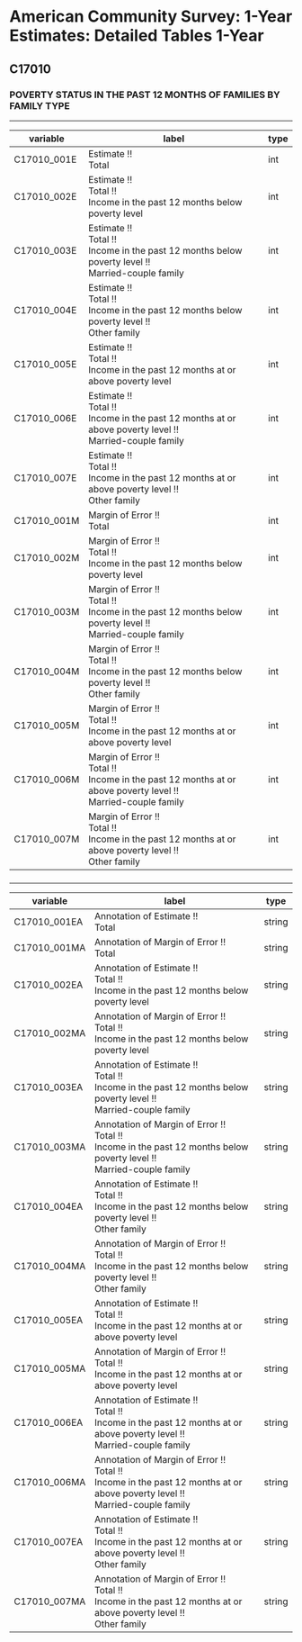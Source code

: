 # American Community Survey: 1-Year Estimates: Detailed Tables 1-Year

## C17010

### POVERTY STATUS IN THE PAST 12 MONTHS OF FAMILIES BY FAMILY TYPE

___

| variable | label | type |
| ----- | ----- | ----- |
| C17010_001E | Estimate !!<br>Total | int |
| C17010_002E | Estimate !!<br>Total !!<br>Income in the past 12 months below poverty level | int |
| C17010_003E | Estimate !!<br>Total !!<br>Income in the past 12 months below poverty level !!<br>Married-couple family | int |
| C17010_004E | Estimate !!<br>Total !!<br>Income in the past 12 months below poverty level !!<br>Other family | int |
| C17010_005E | Estimate !!<br>Total !!<br>Income in the past 12 months at or above poverty level | int |
| C17010_006E | Estimate !!<br>Total !!<br>Income in the past 12 months at or above poverty level !!<br>Married-couple family | int |
| C17010_007E | Estimate !!<br>Total !!<br>Income in the past 12 months at or above poverty level !!<br>Other family | int |
| C17010_001M | Margin of Error !!<br>Total | int |
| C17010_002M | Margin of Error !!<br>Total !!<br>Income in the past 12 months below poverty level | int |
| C17010_003M | Margin of Error !!<br>Total !!<br>Income in the past 12 months below poverty level !!<br>Married-couple family | int |
| C17010_004M | Margin of Error !!<br>Total !!<br>Income in the past 12 months below poverty level !!<br>Other family | int |
| C17010_005M | Margin of Error !!<br>Total !!<br>Income in the past 12 months at or above poverty level | int |
| C17010_006M | Margin of Error !!<br>Total !!<br>Income in the past 12 months at or above poverty level !!<br>Married-couple family | int |
| C17010_007M | Margin of Error !!<br>Total !!<br>Income in the past 12 months at or above poverty level !!<br>Other family | int |
### 

___

| variable | label | type |
| ----- | ----- | ----- |
| C17010_001EA | Annotation of Estimate !!<br>Total | string |
| C17010_001MA | Annotation of Margin of Error !!<br>Total | string |
| C17010_002EA | Annotation of Estimate !!<br>Total !!<br>Income in the past 12 months below poverty level | string |
| C17010_002MA | Annotation of Margin of Error !!<br>Total !!<br>Income in the past 12 months below poverty level | string |
| C17010_003EA | Annotation of Estimate !!<br>Total !!<br>Income in the past 12 months below poverty level !!<br>Married-couple family | string |
| C17010_003MA | Annotation of Margin of Error !!<br>Total !!<br>Income in the past 12 months below poverty level !!<br>Married-couple family | string |
| C17010_004EA | Annotation of Estimate !!<br>Total !!<br>Income in the past 12 months below poverty level !!<br>Other family | string |
| C17010_004MA | Annotation of Margin of Error !!<br>Total !!<br>Income in the past 12 months below poverty level !!<br>Other family | string |
| C17010_005EA | Annotation of Estimate !!<br>Total !!<br>Income in the past 12 months at or above poverty level | string |
| C17010_005MA | Annotation of Margin of Error !!<br>Total !!<br>Income in the past 12 months at or above poverty level | string |
| C17010_006EA | Annotation of Estimate !!<br>Total !!<br>Income in the past 12 months at or above poverty level !!<br>Married-couple family | string |
| C17010_006MA | Annotation of Margin of Error !!<br>Total !!<br>Income in the past 12 months at or above poverty level !!<br>Married-couple family | string |
| C17010_007EA | Annotation of Estimate !!<br>Total !!<br>Income in the past 12 months at or above poverty level !!<br>Other family | string |
| C17010_007MA | Annotation of Margin of Error !!<br>Total !!<br>Income in the past 12 months at or above poverty level !!<br>Other family | string |

